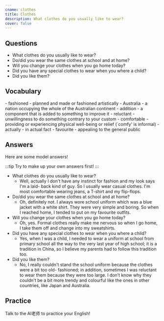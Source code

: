 ```yaml
---
cname: clothes
title: Clothes
description: What clothes do you usually like to wear?
cover: false
---
```

<banner></banner>

## Questions

- What clothes do you usually like to wear?
- Do&#x2F;did you wear the same clothes at school and at home?
- Will you change your clothes when you go home today?
- Did you have any special clothes to wear when you where a child?
- Did you like them?

## Vocabulary

<vocab-list>
- fashioned
  - planned and made or fashioned artistically
- Australia
  - a nation occupying the whole of the Australian continent
- addition
  - a component that is added to something to improve it
- reluctant
  - unwillingness to do something contrary to your custom
- comfortable
  - providing or experiencing physical well-being or relief (&#x60;comfy&#39; is informal)
- actually
  - in actual fact
- favourite
  - appealing to the general public

<!-- blank -->

</vocab-list>

## Answers
Here are some model answers!

:::tip
Try to make up your own answers first!
:::

- What clothes do you usually like to wear?
  - Well, actually I don&#39;t have any instinct for fashion and my look says I&#39;m a laid- back kind of guy. So I usually wear casual clothes. I&#39;m most comfortable wearing jeans, a T-shirt and my flip-flops.
- Do&#x2F;did you wear the same clothes at school and at home?
  - Oh, definitely not. I always wore school uniform which was a blue jacket with a white shirt. They were very simple and boring. So when I reached home, I tended to put on my favourite outfits.
- Will you change your clothes when you go home today?
  - Oh, yes. Formal clothes really make me nervous so when I go home, I take them off and change into my sweatshirts.
- Did you have any special clothes to wear when you where a child?
  - Yes, when I was a child, I needed to wear a uniform at school from primary school all the way to the very last year of high school; it is a tradition in China, so I believe my parents had to follow this tradition too.
- Did you like them?
  - No, I really couldn&#39;t stand the school uniform because the clothes were a bit too old- fashioned; in addition, sometimes I was reluctant to wear them because they were too large. I don’t know why they couldn&#39;t be a bit more trendy and colourful like the ones in other countries, like Japan and Australia.

## Practice
Talk to the AI老师 to practice your English!
<qrfooter></qrfooter>




